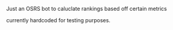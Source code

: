 Just an OSRS bot to caluclate rankings based off certain metrics

currently hardcoded for testing purposes.
